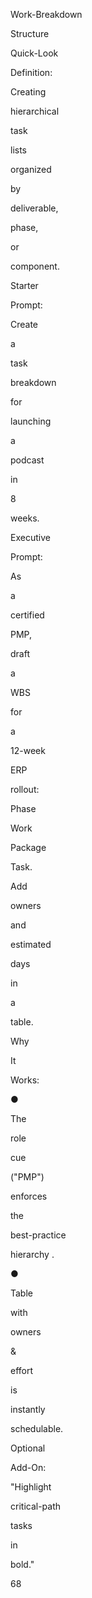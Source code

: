 Work-Breakdown
 
Structure
 
Quick-Look
 
Definition:
 
Creating
 
hierarchical
 
task
 
lists
 
organized
 
by
 
deliverable,
 
phase,
 
or
 
component.
 
Starter
 
Prompt:
 
Create
 
a
 
task
 
breakdown
 
for
 
launching
 
a
 
podcast
 
in
 
8
 
weeks.
 
Executive
 
Prompt:
 
As
 
a
 
certified
 
PMP,
 
draft
 
a
 
WBS
 
for
 
a
 
12-week
 
ERP
 
rollout:
 
Phase
 
>
 
Work
 
Package
 
>
 
Task.
 
Add
 
owners
 
and
 
estimated
 
days
 
in
 
a
 
table.
 
Why
 
It
 
Works:
 
●
 
The
 
role
 
cue
 
("PMP")
 
enforces
 
the
 
best-practice
 
hierarchy .
 
●
 
Table
 
with
 
owners
 
&
 
effort
 
is
 
instantly
 
schedulable.
 
Optional
 
Add-On:
 
"Highlight
 
critical-path
 
tasks
 
in
 
bold."
 
 
68
 
 